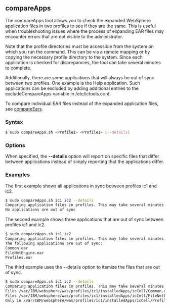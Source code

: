 ## compareApps

The compareApps tool allows you to check the expanded WebSphere application files in two profiles to see if they are the same. This is useful when troubleshooting issues where the process of expanding EAR files may encounter errors that are not 
visible to the administrator.

Note that the profile directories must be accessible from the system on which you run the command. This can be via a remote 
mapping or by copying the necessary profile directory to the system. Since each application is checked for discrepancies, the
tool can take several minutes to complete.

Additionally, there are some applications that will always be out of sync between two profiles. One example is the Help
application. Such applications can be excluded by adding additional entries to the excludeCompareApps variable in
/etc/ictools.conf.

To compare individual EAR files instead of the expanded application files, see [compareEars](compareEars.md).

### Syntax

```Bash
$ sudo compareApps.sh <Profile1> <Profile1> [--details]
```

### Options

When specified, the **--details** option will report on specific files that differ between applications instead of simply
reporting that the applications differ.

### Examples

The first example shows all applications in sync between profiles ic1 and ic2.

```Bash
$ sudo compareApps.sh ic1 ic2 --details
Comparing application files in profiles. This may take several minutes...
No applications are out of sync

```

The second example shows three applications that are out of sync between profiles ic1 and ic2.

```Bash
$ sudo compareApps.sh ic1 ic2
Comparing application files in profiles. This may take several minutes...
The following applications are out of sync:
Common.ear
FileNetEngine.ear
Profiles.ear
```

The third example uses the --details option to itemize the files that are out of sync.

```Bash
$ sudo compareApps.sh ic1 ic2 --details
Comparing application files in profiles. This may take several minutes...
Files /var/IBM/websphere/was/profiles/ic1/installedApps/icCell/Common.ear/connections.web.resources.war/WEB-INF/eclipse/plugins/com.ibm.ic.core.web.resources_5.0.0.20171116-0701.jar and /var/IBM/websphere/was/profiles/ic2/installedApps/icCell/Common.ear/connections.web.resources.war/WEB-INF/eclipse/plugins/com.ibm.ic.core.web.resources_5.0.0.20171116-0701.jar differ
Files /var/IBM/websphere/was/profiles/ic1/installedApps/icCell/FileNetEngine.ear/acce_navigator.war/WEB-INF/classes/ACCEConfiguration.properties and /var/IBM/websphere/was/profiles/ic2/installedApps/icCell/FileNetEngine.ear/acce_navigator.war/WEB-INF/classes/ACCEConfiguration.properties differ
Only in /var/IBM/websphere/was/profiles/ic1/installedApps/icCell/Profiles.ear/lc.profiles.app.war: clear_waltz_caches.jsp
```